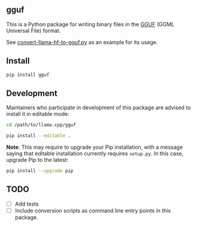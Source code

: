 ## gguf

This is a Python package for writing binary files in the [GGUF](https://github.com/ggerganov/ggml/pull/302)
(GGML Universal File) format.

See [convert-llama-hf-to-gguf.py](https://github.com/ggerganov/llama.cpp/blob/master/convert-llama-hf-to-gguf.py)
as an example for its usage.

## Install
```sh
pip install gguf
```

## Development
Maintainers who participate in development of this package are advised to install it in editable mode:


```sh
cd /path/to/llama.cpp/gguf

pip install --editable .
```

**Note**: This may require to upgrade your Pip installation, with a message saying that editable installation currently requires `setup.py`.
In this case, upgrade Pip to the latest:

```sh
pip install --upgrade pip
```

## TODO

- [ ] Add tests
- [ ] Include conversion scripts as command line entry points in this package.

